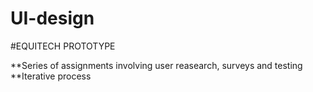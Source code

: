 # UI-design

#EQUITECH PROTOTYPE

**Series of assignments involving user reasearch, surveys and testing
**Iterative process
